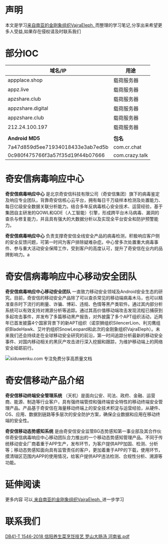 # 声明 
本文是学习[来自南亚的金刚象组织VajraEleph. ](https://siduwenku.com/view/55038?f=new_2023)而整理的学习笔记,分享出来希望更多人受益,如果存在侵权请及时联系我们
# 部分IOC  
  
| **域名/IP**                       | **用途**       |  
|----------------------------------|----------------|  
| appplace.shop                    | 载荷服务器     |  
| appz.live                        | 载荷服务器     |  
| apzshare.club                    | 载荷服务器     |  
| appzshare.digital                | 载荷服务器     |  
| appzshare.club                   | 载荷服务器     |  
| 212.24.100.197                   | 载荷服务器     |  
|                                  |                |  
| **Android MD5**                   | **包名**       |  
| 7a47d859d5ee71934018433e3ab7ed5b | com.cr.chat    |  
| 0c980f475766f3a57f35d19f44b07666 | com.crazy.talk |  
  
# 奇安信病毒响应中心  
  
**奇安信病毒响应中心** 是北京奇安信科技有限公司（奇安信集团）旗下的病毒鉴定及响应专业团队，背靠奇安信核心云平台，拥有每日千万级样本检测及处置能力、每日亿级安全数据关联分析能力。结合多年反病毒核心安全技术、运营经验，基于集团自主研发的QOWL和QDE（人工智能）引擎，形成跨平台木马病毒、漏洞的查杀与修复能力，并且具有强大的大数据分析以及实现全平台安全和防护预警能力。  
  
**奇安信病毒响应中心** 负责支撑奇安信全线安全产品的病毒检测，积极响应客户侧的安全反馈问题，可第一时间为客户排除疑难杂症。中心曾多次处置重大病毒事件、参与重大活动安全保障工作，受到客户的高度认可，提升了奇安信在业内的品牌影响力。a  
  
# 奇安信病毒响应中心移动安全团队  
  
**奇安信病毒响应中心移动安全团队** 一直致力移动安全领域及Android安全生态的研究。目前，奇安信的移动安全产品除了可以查杀常见的移动端病毒木马，也可以精准查杀时下流行的刷量、诈骗、博彩、违规、色情等黑产类软件。通过其内部分析系统可以有效支持对溯源分析等追踪。通过其高价值移动端攻击发现流程已捕获到多起攻击事件，并发布了多篇移动黑产报告，对外披露了多个APT组织活动，近两年已首发披露4个国家背景下的新APT组织（诺崇狮组织SilencerLion、利刃鹰组织BladeHawk、艾叶豹组织SnowLeopard和此次的金刚象组织VajraEleph）。未来我们还会持续走在全球移动安全研究的前沿，第一时间追踪分析最新的移动安全事件、对国内移动相关的黑灰产攻击进行深入挖掘和跟踪，为维护移动端上的网络安全砥砺前行。  
  
![siduwenku.com 专注免费分享高质量文档](http://public.host.github5.com/media/a58615ae59f7dca76d17c67f39236bac.png)  
  
# 奇安信移动产品介绍  
  
**奇安信移动终端安全管理系统** （天机）是面向公安、司法、政府、金融、运营商、能源、制造等行业客户，具有强终端管控和强终端安全特性的移动终端安全管理产品。产品基于奇安信在海量移动终端上的安全技术积淀与运营经验，从硬件、OS、应用、数据到链路等多层次的安全防护方案，确保企业数据和应用在移动终端的安全性。  
  
**奇安信移动态势感知系统** 是由奇安信安全监管BG态势感知第一事业部及其合作伙伴奇安信病毒响应中心移动团队合力推出的一个移动态势感知管理产品。不同于传统移动安全厂商着重于APP生产，发布环节，为客户提供APP加固、检测、分析等；移动态势感知面向具有监管责任的客户，更加着重于APP的下载，使用环节，摸清辖区范围内APP的使用情况，给客户提供APP违法检测、合规性分析、溯源等功能。  

# 延伸阅读 
 更多内容 可以[ 来自南亚的金刚象组织VajraEleph. ](https://siduwenku.com/view/55038?f=2023)进一步学习

# 联系我们
[DB41-T 1546-2018 信阳养生菜烹饪技艺 罗山大肠汤 河南省.pdf](http://github5.com/view/41222?f=new)

